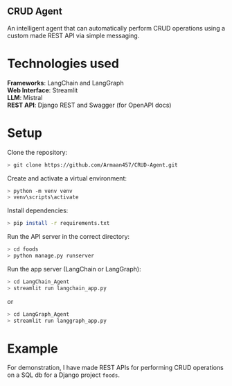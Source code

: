 ## CRUD Agent
An intelligent agent that can automatically perform CRUD operations using a custom made REST API via simple messaging.

# Technologies used
**Frameworks**: LangChain and LangGraph<br>
**Web Interface**: Streamlit <br>
**LLM**: Mistral <br>
**REST API**: Django REST and Swagger (for OpenAPI docs) <br>

# Setup

Clone the repository:

```sh
> git clone https://github.com/Armaan457/CRUD-Agent.git
```

Create and activate a virtual environment:

```sh
> python -m venv venv
> venv\scripts\activate
```

Install dependencies:

```sh
> pip install -r requirements.txt
```

Run the API server in the correct directory:

```sh
> cd foods
> python manage.py runserver
```

Run the app server (LangChain or LangGraph):

```sh
> cd LangChain_Agent
> streamlit run langchain_app.py
```
or
```sh
> cd LangGraph_Agent
> streamlit run langgraph_app.py
```


# Example
For demonstration, I have made REST APIs for performing CRUD operations on a SQL db for a Django project `foods`.
